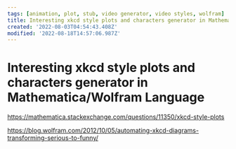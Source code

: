 ```yaml
---
tags: [animation, plot, stub, video generator, video styles, wolfram]
title: Interesting xkcd style plots and characters generator in Mathematica/Wolfram Language
created: '2022-08-03T04:54:43.408Z'
modified: '2022-08-18T14:57:06.987Z'
---
```


# Interesting xkcd style plots and characters generator in Mathematica/Wolfram Language

https://mathematica.stackexchange.com/questions/11350/xkcd-style-plots

https://blog.wolfram.com/2012/10/05/automating-xkcd-diagrams-transforming-serious-to-funny/
